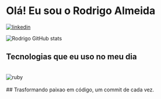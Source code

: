 # Olá! Eu sou o Rodrigo Almeida 



[![linkedin](https://img.shields.io/badge/LinkedIn-0077B5?style=for-the-badge&logo=linkedin&logoColor=white)](https://www.linkedin.com/in/rodrigo-almeida-b22219212/) 


![Rodrigo GitHub stats](https://github-readme-stats.vercel.app/api?username=rodrigodssa&show_icons=true&theme=dracula)

## Tecnologias que eu uso no meu dia
<div style="display: inline_block"><br/>
<img align="center" alt="ruby" src="https://img.shields.io/badge/Ruby-CC342D?style=for-the-badge&logo=ruby&logoColor=white" />  

</div><br/>
## Trasformando paixao em código, um commit de cada vez.


